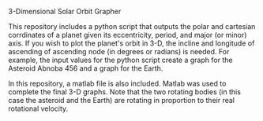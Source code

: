 3-Dimensional Solar Orbit Grapher

This repository includes a python script that outputs the polar and cartesian corrdinates of a planet given its eccentricity, period, and major (or minor) axis. If you wish to plot the planet's orbit in 3-D, the incline and longitude of ascending of ascending node (in degrees or radians) is needed. For example, the input values for the python script create a graph for the Asteroid Abnoba 456 and a graph for the Earth.

In this repository, a matlab file is also included. Matlab was used to complete the final 3-D graphs. Note that the two rotating bodies (in this case the asteroid and the Earth) are rotating in proportion to their real rotational velocity.
